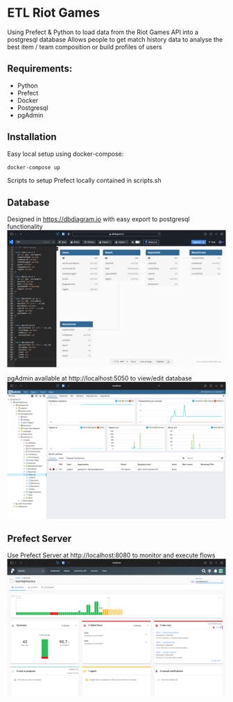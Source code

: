 # ETL Riot Games
Using Prefect & Python to load data from the Riot Games API into a postgresql database
Allows people to get match history data to analyse the best item / team composition or build profiles of users

## Requirements:
- Python
- Prefect
- Docker
- Postgresql
- pgAdmin

## Installation
Easy local setup using docker-compose:
```html
docker-compose up
```
Scripts to setup Prefect locally contained in scripts.sh

## Database
Designed in https://dbdiagram.io with easy export to postgresql functionality
![](images/dbdiagram.png)

pgAdmin available at http://localhost:5050 to view/edit database
![](images/pgAdmin.png)

## Prefect Server
Use Prefect Server at http://localhost:8080 to monitor and execute flows
![](images/prefect.png)
